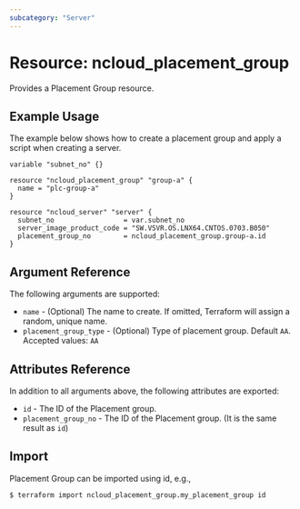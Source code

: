```yaml
---
subcategory: "Server"
---
```



# Resource: ncloud_placement_group

Provides a Placement Group resource.

## Example Usage

The example below shows how to create a placement group and apply a script when creating a server.

```hcl
variable "subnet_no" {}

resource "ncloud_placement_group" "group-a" {
  name = "plc-group-a"
}

resource "ncloud_server" "server" {
  subnet_no                 = var.subnet_no
  server_image_product_code = "SW.VSVR.OS.LNX64.CNTOS.0703.B050"
  placement_group_no        = ncloud_placement_group.group-a.id
}
```

## Argument Reference

The following arguments are supported:

* `name` - (Optional) The name to create. If omitted, Terraform will assign a random, unique name.
* `placement_group_type` - (Optional) Type of placement group. Default `AA`. Accepted values: `AA`

## Attributes Reference

In addition to all arguments above, the following attributes are exported:

* `id` - The ID of the Placement group.
* `placement_group_no` - The ID of the Placement group. (It is the same result as `id`)

## Import

Placement Group can be imported using id, e.g.,

``` 
$ terraform import ncloud_placement_group.my_placement_group id
```